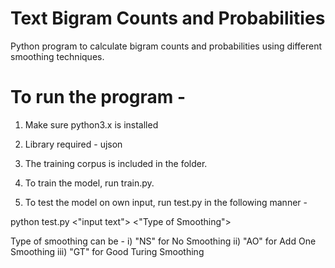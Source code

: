 # Text Bigram Counts and Probabilities
 Python program to calculate bigram counts and probabilities using different smoothing techniques.

# To run the program - 
1. Make sure python3.x is installed

2. Library required - ujson

3. The training corpus is included in the folder.

4. To train the model, run train.py.

5. To test the model on own input, run test.py in the following manner - 
  
  python test.py <"input text"> <"Type of Smoothing">

  Type of smoothing can be - 
  i) "NS" for No Smoothing
  ii) "AO" for Add One Smoothing
  iii) "GT" for Good Turing Smoothing
